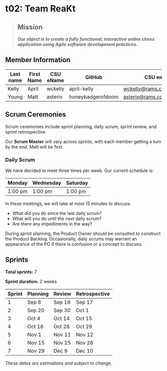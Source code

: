 # t02: Team ReaKt
> ## Mission
> ***Our object is to create a fully functional, interactive online chess application using Agile software development practices.***
>
## Member Information

| Last name | First Name | CSU eName | GitHub | CSU email |
| --------- | ---------- | --------- | ------ | --------- |
| Kelly | April | wckelly | april-kelly | wckelly@rams.colostate.edu |
| Young | Matt | asterix | honeybadgerofdoom | asterix@rams.colostate.edu |


## Scrum Ceremonies
Scrum ceremonies include sprint planning, daily scrum, sprint review, and sprint retrospective.

Our **Scrum Master** will vary across sprints, with each member getting a turn by the end. Matt will be first.

### Daily Scrum
We have decided to meet three times per week. Our current schedule is:

| Monday  | Wednesday | Saturday |
| ------- | --------- | -------- |
| 1:00 pm | 1:00 pm   | 1:00 pm  |

In these meetings, we will take at most 15 minutes to discuss:
* What did you do since the last daily scrum?
* What will you do until the next daily scrum?
* Are there any impediments in the way?

During sprint planning, the Product Owner should be consulted to construct the Product Backlog. Occasionally, daily scrums may warrant an appearance of the PO if there is confusion or a concept to discuss.

## Sprints
**Total sprints:** 7

**Sprint duration:** 2 weeks

| Sprint | Planning | Review | Retrospective |
| ------ | -------- | ------ | ------------- |
| 1 | Sep 6 | Sep 16 | Sep 17 |
| 2 | Sep 20 | Sep 30 | Oct 1 |
| 3 | Oct 4 | Oct 14 | Oct 15 |
| 4 | Oct 18 | Oct 28 | Oct 29 |
| 5 | Nov 1 | Nov 11 | Nov 12 |
| 6 | Nov 15 | Nov 25 | Nov 26 |
| 7 | Nov 29 | Dec 9 | Dec 10 |

*These dates are estimations and subject to change.*
